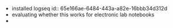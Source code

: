 - installed logseq
  id:: 65e166ae-6484-443a-a82e-16bbb34d312d
- evaluating whether this works for electronic lab notebooks
-